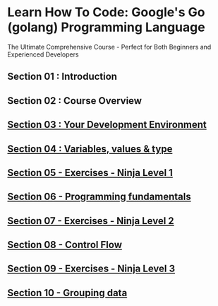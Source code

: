 # Learn How To Code: Google's Go (golang) Programming Language
The Ultimate Comprehensive Course - Perfect for Both Beginners and Experienced Developers

## Section 01 : Introduction

## Section 02 : Course Overview

## [Section 03 : Your Development Environment](Section%2003%20-%20Your%20Development%20Environment/LOCAL_NOTES.md)

## [Section 04 : Variables, values & type](Section%2004%20-%20Variables%2C%20values%20%26%20type/LOCAL_NOTES.md)

## [Section 05 - Exercises - Ninja Level 1](Section%2005%20-%20Exercises%20-%20Ninja%20Level%201/LOCAL_NOTES.md)

## [Section 06 - Programming fundamentals](Section%2006%20-%20Programming%20fundamentals/LOCAL_NOTES.md)

## [Section 07 - Exercises - Ninja Level 2](Section%2007%20-%20Exercises%20-%20Ninja%20Level%202/LOCAL_NOTES.md)

## [Section 08 - Control Flow](Section%2008%20-%20Control%20Flow/LOCAL_NOTES.md)

## [Section 09 - Exercises - Ninja Level 3](Section%2009%20-%20Exercises%20-%20Ninja%20Level%203/LOCAL_NOTES.md)

## [Section 10 - Grouping data](Section%2010%20-%20Grouping%20data/LOCAL_NOTES.md)

